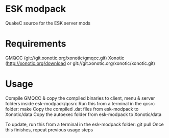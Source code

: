 ESK modpack
===========

QuakeC source for the ESK server mods


Requirements
============

GMQCC (git://git.xonotic.org/xonotic/gmqcc.git)
Xonotic (http://xonotic.org/download or git://git.xonotic.org/xonotic/xonotic.git)


Usage
=====

Compile GMQCC & copy the compiled binaries to client, menu & server folders inside esk-modpack/qcsrc
Run this from a terminal in the qcsrc folder: make
Copy the compiled .dat files from esk-modpack to Xonotic/data
Copy the autoexec folder from esk-modpack to Xonotic/data

To update, run this from a terminal in the esk-modpack folder: git pull
Once this finishes, repeat previous usage steps